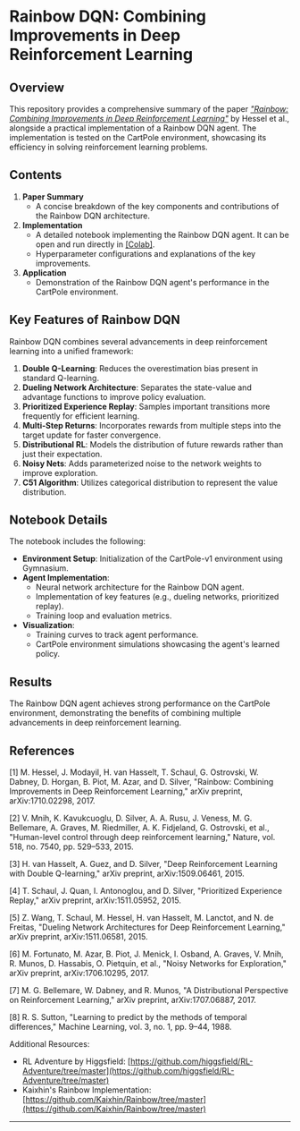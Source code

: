 # Rainbow DQN: Combining Improvements in Deep Reinforcement Learning

## Overview
This repository provides a comprehensive summary of the paper [*"Rainbow: Combining Improvements in Deep Reinforcement Learning"*](https://arxiv.org/pdf/1710.02298) by Hessel et al., alongside a practical implementation of a Rainbow DQN agent. The implementation is tested on the CartPole environment, showcasing its efficiency in solving reinforcement learning problems.

## Contents
1. **Paper Summary**
   - A concise breakdown of the key components and contributions of the Rainbow DQN architecture.
2. **Implementation**
   - A detailed notebook implementing the Rainbow DQN agent. It can be open and run directly in [[Colab]](https://colab.research.google.com/github/thibautboyenval/reinforcement-learning-rainbow/blob/main/rainbow.ipynb).
   - Hyperparameter configurations and explanations of the key improvements.
3. **Application**
   - Demonstration of the Rainbow DQN agent's performance in the CartPole environment.

## Key Features of Rainbow DQN
Rainbow DQN combines several advancements in deep reinforcement learning into a unified framework:
1. **Double Q-Learning**: Reduces the overestimation bias present in standard Q-learning.
2. **Dueling Network Architecture**: Separates the state-value and advantage functions to improve policy evaluation.
3. **Prioritized Experience Replay**: Samples important transitions more frequently for efficient learning.
4. **Multi-Step Returns**: Incorporates rewards from multiple steps into the target update for faster convergence.
5. **Distributional RL**: Models the distribution of future rewards rather than just their expectation.
6. **Noisy Nets**: Adds parameterized noise to the network weights to improve exploration.
7. **C51 Algorithm**: Utilizes categorical distribution to represent the value distribution.

## Notebook Details
The notebook includes the following:
- **Environment Setup**: Initialization of the CartPole-v1 environment using Gymnasium.
- **Agent Implementation**:
  - Neural network architecture for the Rainbow DQN agent.
  - Implementation of key features (e.g., dueling networks, prioritized replay).
  - Training loop and evaluation metrics.
- **Visualization**:
  - Training curves to track agent performance.
  - CartPole environment simulations showcasing the agent's learned policy.

## Results
The Rainbow DQN agent achieves strong performance on the CartPole environment, demonstrating the benefits of combining multiple advancements in deep reinforcement learning.

## References
[1] M. Hessel, J. Modayil, H. van Hasselt, T. Schaul, G. Ostrovski, W. Dabney, D. Horgan, B. Piot, M. Azar, and D. Silver, "Rainbow: Combining Improvements in Deep Reinforcement Learning," arXiv preprint, arXiv:1710.02298, 2017.

[2] V. Mnih, K. Kavukcuoglu, D. Silver, A. A. Rusu, J. Veness, M. G. Bellemare, A. Graves, M. Riedmiller, A. K. Fidjeland, G. Ostrovski, et al., "Human-level control through deep reinforcement learning," Nature, vol. 518, no. 7540, pp. 529–533, 2015.

[3] H. van Hasselt, A. Guez, and D. Silver, "Deep Reinforcement Learning with Double Q-learning," arXiv preprint, arXiv:1509.06461, 2015.

[4] T. Schaul, J. Quan, I. Antonoglou, and D. Silver, "Prioritized Experience Replay," arXiv preprint, arXiv:1511.05952, 2015.

[5] Z. Wang, T. Schaul, M. Hessel, H. van Hasselt, M. Lanctot, and N. de Freitas, "Dueling Network Architectures for Deep Reinforcement Learning," arXiv preprint, arXiv:1511.06581, 2015.

[6] M. Fortunato, M. Azar, B. Piot, J. Menick, I. Osband, A. Graves, V. Mnih, R. Munos, D. Hassabis, O. Pietquin, et al., "Noisy Networks for Exploration," arXiv preprint, arXiv:1706.10295, 2017.

[7] M. G. Bellemare, W. Dabney, and R. Munos, "A Distributional Perspective on Reinforcement Learning," arXiv preprint, arXiv:1707.06887, 2017.

[8] R. S. Sutton, "Learning to predict by the methods of temporal differences," Machine Learning, vol. 3, no. 1, pp. 9–44, 1988.

Additional Resources:
- RL Adventure by Higgsfield: [https://github.com/higgsfield/RL-Adventure/tree/master](https://github.com/higgsfield/RL-Adventure/tree/master)
- Kaixhin's Rainbow Implementation: [https://github.com/Kaixhin/Rainbow/tree/master](https://github.com/Kaixhin/Rainbow/tree/master)


---
